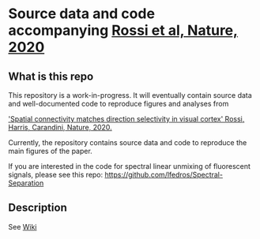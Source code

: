 # Source data and code accompanying [Rossi et al, Nature, 2020](https://www.nature.com/articles/s41586-020-2894-4)

## What is this repo
This repository is a work-in-progress. It will eventually contain source data and well-documented code to reproduce figures and analyses from 

['Spatial connectivity matches direction selectivity in visual cortex'
Rossi, Harris, Carandini, Nature, 2020.](https://www.nature.com/articles/s41586-020-2894-4)

Currently, the repository contains source data and code to reproduce the main figures of the paper. 

If you are interested in the code for spectral linear unmixing of fluorescent signals, please see this repo: 
https://github.com/lfedros/Spectral-Separation

## Description
See [Wiki](https://github.com/lfedros/Rossi-et-al-2020/wiki)
